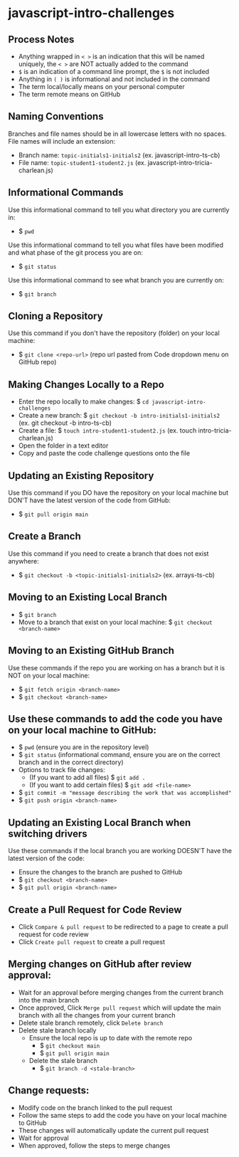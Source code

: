 # javascript-intro-challenges

## Process Notes
- Anything wrapped in `< >` is an indication that this will be named uniquely, the `< >` are NOT actually added to the command
- `$` is an indication of a command line prompt, the `$` is not included
- Anything in `( )` is informational and not included in the command
- The term local/locally means on your personal computer
- The term remote means on GitHub

## Naming Conventions
Branches and file names should be in all lowercase letters with no spaces. File names will include an extension:
- Branch name: `topic-initials1-initials2` (ex. javascript-intro-ts-cb)
- File name: `topic-student1-student2.js` (ex. javascript-intro-tricia-charlean.js)

## Informational Commands
Use this informational command to tell you what directory you are currently in:
- $ `pwd` 

Use this informational command to tell you what files have been modified and what phase of the git process you are on:  
- $ `git status` 

Use this informational command to see what branch you are currently on:  
- $ `git branch`

## Cloning a Repository
Use this command if you don't have the repository (folder) on your local machine:   
- $ `git clone <repo-url>` (repo url pasted from Code dropdown menu on GitHub repo)

## Making Changes Locally to a Repo
-  Enter the repo locally to make changes: $ `cd javascript-intro-challenges`
- Create a new branch: $ `git checkout -b intro-initials1-initials2` (ex. git checkout -b intro-ts-cb)
- Create a file: $ `touch intro-student1-student2.js` (ex. touch intro-tricia-charlean.js)
- Open the folder in a text editor
- Copy and paste the code challenge questions onto the file


## Updating an Existing Repository
Use this command if you DO have the repository on your local machine but DON'T have the latest version of the code from GitHub:  
- $ `git pull origin main`

## Create a Branch
Use this command if you need to create a branch that does not exist anywhere:  
- $ `git checkout -b <topic-initials1-initials2>` (ex. arrays-ts-cb)

## Moving to an Existing Local Branch 
- $ `git branch`  
- Move to a branch that exist on your local machine: $ `git checkout <branch-name>`  


## Moving to an Existing GitHub Branch
Use these commands if the repo you are working on has a branch but it is NOT on your local machine:  
- $ `git fetch origin <branch-name>`
- $ `git checkout <branch-name>`

## Use these commands to add the code you have on your local machine to GitHub:
- $ `pwd` (ensure you are in the repository level)
- $ `git status` (informational command, ensure you are on the correct branch and in the correct directory)
- Options to track file changes:
  - (If you want to add all files) $ `git add .`
  - (If you want to add certain files) $ `git add <file-name>`
- $ `git commit -m "message describing the work that was accomplished"`
- $ `git push origin <branch-name>`

## Updating an Existing Local Branch when switching drivers
Use these commands if the local branch you are working DOESN'T have the latest version of the code: 
- Ensure the changes to the branch are pushed to GitHub
- $ `git checkout <branch-name>` 
- $ `git pull origin <branch-name>`

## Create a Pull Request for Code Review
- Click `Compare & pull request` to be redirected to a page to create a pull request for code review
- Click `Create pull request` to create a pull request

## Merging changes on GitHub after review approval:
- Wait for an approval before merging changes from the current branch into the main branch
- Once approved, Click `Merge pull request` which will update the main branch with all the changes from your current branch
- Delete stale branch remotely, click `Delete branch`
- Delete stale branch locally 
  - Ensure the local repo is up to date with the remote repo
    - $ `git checkout main`
    - $ `git pull origin main`
  - Delete the stale branch
    - $ `git branch -d <stale-branch>`

## Change requests:
- Modify code on the branch linked to the pull request
- Follow the same steps to add the code you have on your local machine to GitHub
- These changes will automatically update the current pull request
- Wait for approval
- When approved, follow the steps to merge changes